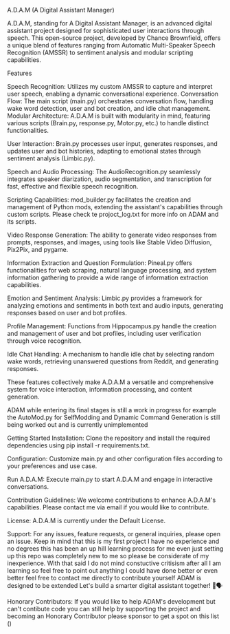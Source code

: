 A.D.A.M (A Digital Assistant Manager) 

A.D.A.M, standing for A Digital Assistant Manager, is an advanced digital assistant project designed for sophisticated user interactions through speech. This open-source project, developed by Chance Brownfield, offers a unique blend of features ranging from Automatic Multi-Speaker Speech Recognition (AMSSR) to sentiment analysis and modular scripting capabilities.

 Features

 Speech Recognition: Utilizes my custom AMSSR to capture and interpret user speech, enabling a dynamic conversational experience. Conversation Flow: The main script (main.py) orchestrates conversation flow, handling wake word detection, user and bot creation, and idle chat management. Modular Architecture: A.D.A.M is built with modularity in mind, featuring various scripts (Brain.py, response.py, Motor.py, etc.) to handle distinct functionalities.

 User Interaction: Brain.py processes user input, generates responses, and updates user and bot histories, adapting to emotional states through sentiment analysis (Limbic.py). 

Speech and Audio Processing: The AudioRecognition.py seamlessly integrates speaker diarization, audio segmentation, and transcription for fast, effective and flexible speech recognition.

 Scripting Capabilities: mod_builder.py facilitates the creation and management of Python mods, extending the assistant's capabilities through custom scripts. Please check te projoct_log.txt for more info on ADAM and its scripts.

Video Response Generation: The ability to generate video responses from prompts, responses, and images, using tools like Stable Video Diffusion, Pix2Pix, and pygame.

Information Extraction and Question Formulation: Pineal.py offers functionalities for web scraping, natural language processing, and system information gathering to provide a wide range of information extraction capabilities.

Emotion and Sentiment Analysis: Limbic.py provides a framework for analyzing emotions and sentiments in both text and audio inputs, generating responses based on user and bot profiles.

Profile Management: Functions from Hippocampus.py handle the creation and management of user and bot profiles, including user verification through voice recognition.

Idle Chat Handling: A mechanism to handle idle chat by selecting random wake words, retrieving unanswered questions from Reddit, and generating responses.

These features collectively make A.D.A.M a versatile and comprehensive system for voice interaction, information processing, and content generation.

 ADAM while entering its final stages is still a work in progress for example the AutoMod.py for SelfModding and Dynamic Command Generation is still being worked out and is currently unimplemented

 Getting Started Installation: Clone the repository and install the required dependencies using pip install -r requirements.txt. 

Configuration: Customize main.py and other configuration files according to your preferences and use case. 

Run A.D.A.M: Execute main.py to start A.D.A.M and engage in interactive conversations.

 Contribution Guidelines: We welcome contributions to enhance A.D.A.M's capabilities. Please contact me via email if you would like to contribute. 

License: A.D.A.M is currently under the Default License. 

Support: For any issues, feature requests, or general inquiries, please open an issue. Keep in mind that this is my first project I have no experience and no degrees this has been an up hill learning process for me even just setting up this repo was completely new to me so please be considerate of my inexperience. With that said I do not mind constuctive critisism after all I am learning so feel free to point out anything I could have done better or even better feel free to contact me directly to contribute yourself ADAM is designed to be extended Let's build a smarter digital assistant together! 🤖🗣️ 

Honorary Contributors: If you would like to help ADAM's development but can't contibute code you can still help by supporting the project and becoming an Honorary Contributor please sponsor to get a spot on this list ()
